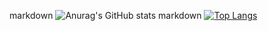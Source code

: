 markdown
![Anurag's GitHub stats](https://github-readme-stats.vercel.app/api?username=Stradalec&show_icons=true&theme=radical)
markdown
[![Top Langs](https://github-readme-stats.vercel.app/api/top-langs/?username=Stradalec&layout=compact)](https://github.com/Stradalec/github-readme-stats)
